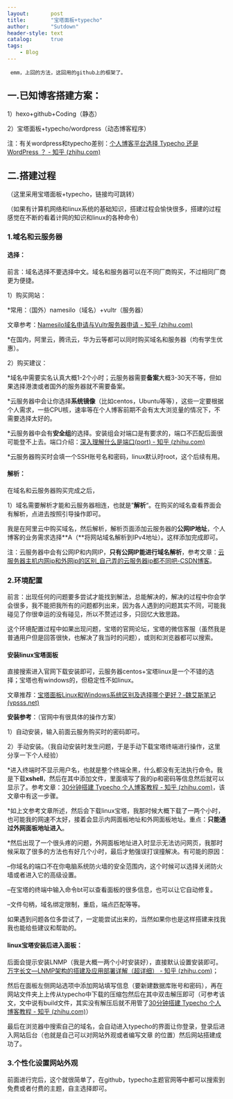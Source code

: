 ```yaml
---
layout:       post
title:        "宝塔面板+typecho"
author:       "Sutdown"
header-style: text
catalog:      true
tags:
    - Blog
---
```


     emm，上回的方法，这回用的github上的框架了。


## 一.已知博客搭建方案：

1）hexo+github+Coding（静态）

2）宝塔面板+typecho/wordpress（动态博客程序）

注：有关wordpress和typecho差别：[个人博客平台选择 Typecho 还是 WordPress ？ - 知乎 (zhihu.com)](https://zhuanlan.zhihu.com/p/32830513)



## 二.搭建过程

（这里采用宝塔面板+typecho，链接均可跳转）

（如果有计算机网络和linux系统的基础知识，搭建过程会愉快很多，搭建的过程感觉在不断的看着计网的知识和linux的各种命令）

### 1.域名和云服务器

#### 选择：

前言：域名选择不要选择中文。域名和服务器可以在不同厂商购买，不过相同厂商更为便捷。

1）购买网站：

*常用：（国外）namesilo（域名）+vultr（服务器）

文章参考：[Namesilo域名申请与Vultr服务器申请 - 知乎 (zhihu.com)](https://zhuanlan.zhihu.com/p/105412760)

*在国内，阿里云，腾讯云，华为云等都可以同时购买域名和服务器（均有学生优惠）。

2）购买建议：

*域名中需要实名认真大概1-2个小时；云服务器需要**备案**大概3-30天不等，但如果选择港澳或者国外的服务器就不需要备案。

*云服务器中会让你选择**系统镜像**（比如centos，Ubuntu等等），这些一定要根据个人需求，一些CPU核，速率等在个人博客前期不会有太大浏览量的情况下，不需要选择太好的。

*云服务器中会有**安全组**的选择。安装组会对端口是有要求的，端口不匹配后面很可能登不上去。端口介绍：[深入理解什么是端口(port) - 知乎 (zhihu.com)](https://zhuanlan.zhihu.com/p/225777212)

*云服务器购买时会填一个SSH账号名和密码，linux默认时root，这个后续有用。



#### 解析：

在域名和云服务器购买完成之后，

1）域名需要解析才能和云服务器相连，也就是”**解析**“。在购买的域名查看界面会有解析，点进去按照引导操作即可。

我是在阿里云中购买域名，然后解析，解析页面添加云服务器的**公网IP地址**，个人博客的业务需求选择**A（**将网站域名解析到IPv4地址）。这样添加完成即可。

注：云服务器中会有公网IP和内网IP，**只有公网IP能进行域名解析**，参考文章：[云服务器主机内网ip和外网ip的区别_自己弄的云服务器ip都不同吧-CSDN博客](https://blog.csdn.net/qq_34861341/article/details/88918329)。



### 2.环境配置

前言：出现任何的问题要多尝试才能找到解法，总能解决的，解决的过程中你会学会很多，我不能把我所有的问题都列出来，因为各人遇到的问题其实不同，可能我碰见了你很幸运的没有碰见，所以不赘述过多，只回忆大致思路。

这个环境配置过程中如果出现问题，宝塔的官网论坛，宝塔的微信客服（虽然我是普通用户但是回答很快，也解决了我当时的问题），或则和浏览器都可以搜索。

#### 安装linux宝塔面板

直接搜索进入官网下载安装即可，云服务器centos+宝塔linux是一个不错的选择；宝塔也有windows的，但稳定性不如linux。

文章推荐：[宝塔面板Linux和Windows系统区别及选择哪个更好？-魏艾斯笔记 (vpsss.net)](https://www.vpsss.net/28468.html)



**安装参考**：（官网中有很具体的操作方案）

1）自动安装，输入前面云服务购买时的密码即可。

2）手动安装。（我自动安装时发生问题，于是手动下载宝塔终端进行操作，这里分享一下个人经验）

*进入终端时不显示用户名，也就是整个终端全黑，什么都没有无法执行命令。我是下载**xshell**，然后在其中添加文件，里面填写了我的ip和密码等信息然后就可以显示了。参考文章：[30分钟搭建 Typecho 个人博客教程 - 知乎 (zhihu.com)](https://zhuanlan.zhihu.com/p/34211709)，该文章中有这一步骤。

*如上文参考文章所述，然后会下载linux宝塔，我那时候大概下载了一两个小时，也可能我的网速不太好，接着会显示内网面板地址和外网面板地址。重点：**只能通过外网面板地址进入**。

*然后出现了一个很头疼的问题，外网面板地址进入时显示无法访问网页，我那时候采取了很多的方法也有好几个小时，最后才勉强误打误撞解决。有可能的原因：

–你域名的端口不在你电脑系统防火墙的安全范围内，这个时候可以选择关闭防火墙或者进入它的高级设置。

–在宝塔的终端中输入命令bt可以查看面板的很多信息，也可以让它自动修复。

–文件句柄，域名绑定限制，重启，端点匹配等等。

如果遇到问题各位多尝试了，一定能尝试出来的，当然如果你也是这样搭建来找我我也能给些建议和帮助的。



#### linux宝塔安装后进入面板：

后面会提示安装LNMP（我是大概一两个小时安装好），直接默认设置安装即可。[万字长文—LNMP架构的搭建及应用部署详解（超详细） - 知乎 (zhihu.com)](https://zhuanlan.zhihu.com/p/631495337)；

然后在面板左侧网站选项中添加网站填写信息（要新建数据库账号和密码），再在网站文件夹上上传从typecho中下载的压缩包然后在其中双击解压即可（可参考该文，文中说有build文件，其实没有解压后就不用管了[30分钟搭建 Typecho 个人博客教程 - 知乎 (zhihu.com)](https://zhuanlan.zhihu.com/p/34211709)）

最后在浏览器中搜索自己的域名，会自动进入typecho的界面让你登录，登录后进入网站后台（也就是自己可以对网站外观或者编写文章 的位置）然后网站搭建成功了。



### 3.个性化设置网站外观

前面进行完后，这个就很简单了，在github，typecho主题官网等中都可以搜索到免费或者付费的主题，自主选择即可。